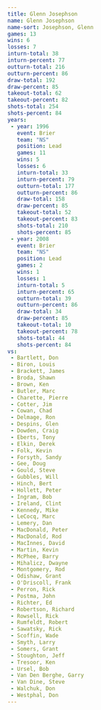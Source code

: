```yaml
---
title: Glenn Josephson
name: Glenn Josephson
name-sort: Josephson, Glenn
games: 13
wins: 6
losses: 7
inturn-total: 38
inturn-percent: 77
outturn-total: 216
outturn-percent: 86
draw-total: 192
draw-percent: 85
takeout-total: 62
takeout-percent: 82
shots-total: 254
shots-percent: 84
years:
 - year: 1996
   event: Brier
   team: "NS"
   position: Lead
   games: 11
   wins: 5
   losses: 6
   inturn-total: 33
   inturn-percent: 79
   outturn-total: 177
   outturn-percent: 86
   draw-total: 158
   draw-percent: 85
   takeout-total: 52
   takeout-percent: 83
   shots-total: 210
   shots-percent: 85
 - year: 2008
   event: Brier
   team: "NS"
   position: Lead
   games: 2
   wins: 1
   losses: 1
   inturn-total: 5
   inturn-percent: 65
   outturn-total: 39
   outturn-percent: 86
   draw-total: 34
   draw-percent: 85
   takeout-total: 10
   takeout-percent: 78
   shots-total: 44
   shots-percent: 84
vs:
 - Bartlett, Don
 - Biron, Louis
 - Brackett, James
 - Broda, Shawn
 - Brown, Ken
 - Butler, Marc
 - Charette, Pierre
 - Cotter, Jim
 - Cowan, Chad
 - Delmage, Ron
 - Despins, Glen
 - Dowden, Craig
 - Eberts, Tony
 - Elkin, Derek
 - Folk, Kevin
 - Forsyth, Sandy
 - Gee, Doug
 - Gould, Steve
 - Gubbles, Will
 - Hinch, Bert
 - Hollett, Peter
 - Ingram, Bob
 - Ireland, Clint
 - Kennedy, Mike
 - LeCocq, Marc
 - Lemery, Dan
 - MacDonald, Peter
 - MacDonald, Rod
 - MacInnes, David
 - Martin, Kevin
 - McPhee, Barry
 - Mihalicz, Dwayne
 - Montgomery, Rod
 - Odishaw, Grant
 - O'Driscoll, Frank
 - Perron, Rick
 - Postma, John
 - Richter, Ed
 - Robertson, Richard
 - Rowsell, Rick
 - Rumfeldt, Robert
 - Sawatsky, Rick
 - Scoffin, Wade
 - Smyth, Larry
 - Somers, Grant
 - Stoughton, Jeff
 - Tresoor, Ken
 - Ursel, Bob
 - Van Den Berghe, Garry
 - Van Dine, Steve
 - Walchuk, Don
 - Westphal, Don
---
```

